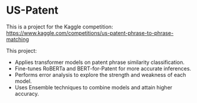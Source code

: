 # US-Patent

This is a project for the Kaggle competition: https://www.kaggle.com/competitions/us-patent-phrase-to-phrase-matching

This project:
- Applies transformer models on patent phrase similarity classification.
- Fine-tunes RoBERTa and BERT-for-Patent for more accurate inferences.
- Performs error analysis to explore the strength and weakness of each model.
- Uses Ensemble techniques to combine models and attain higher accuracy.

